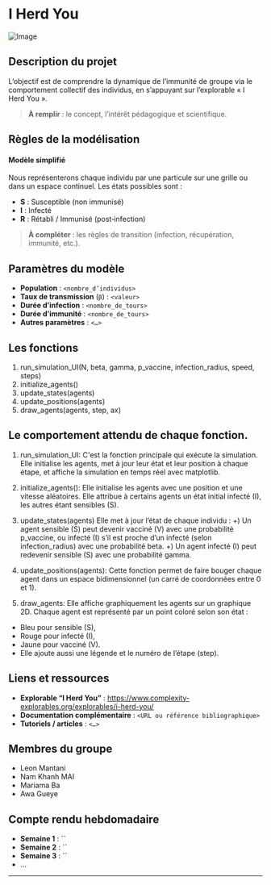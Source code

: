 # I Herd You

![Image](<chemin_ou_URL_de_l’image>)

## Description du projet

L’objectif est de comprendre la dynamique de l’immunité de groupe via le comportement collectif des individus, en s’appuyant sur l’explorable « I Herd You ».  
> **À remplir** : le concept, l’intérêt pédagogique et scientifique.

## Règles de la modélisation

#### Modèle simplifié  
Nous représenterons chaque individu par une particule sur une grille ou dans un espace continuel. Les états possibles sont :  
- **S** : Susceptible (non immunisé)  
- **I** : Infecté  
- **R** : Rétabli / Immunisé (post‐infection)  

> **À compléter** : les règles de transition (infection, récupération, immunité, etc.).

## Paramètres du modèle

- **Population** : `<nombre_d’individus>`  
- **Taux de transmission** (`β`) : `<valeur>`  
- **Durée d’infection** : `<nombre_de_tours>`  
- **Durée d’immunité** : `<nombre_de_tours>`  
- **Autres paramètres** : `<…>`

## Les fonctions
1. run_simulation_UI(N, beta, gamma, p_vaccine, infection_radius, speed, steps)
2. initialize_agents()
3. update_states(agents)
4. update_positions(agents)
5. draw_agents(agents, step, ax)


## Le comportement attendu de chaque fonction.
1. run_simulation_UI: C'est la fonction principale qui exécute la simulation. Elle initialise les agents, met à jour leur état et leur position à chaque étape, et affiche la simulation en temps réel avec matplotlib.

2. initialize_agents(): Elle initialise les agents avec une position et une vitesse aléatoires. Elle attribue à certains agents un état initial infecté (I), les autres étant sensibles (S).

3. update_states(agents)
  Elle met à jour l’état de chaque individu :
    +) Un agent sensible (S) peut devenir vacciné (V) avec une probabilité p_vaccine, ou infecté (I) s’il est proche d’un infecté (selon infection_radius) avec une probabilité beta.
    +) Un agent infecté (I) peut redevenir sensible (S) avec une probabilité gamma.
   
4. update_positions(agents): Cette fonction permet de faire bouger chaque agent dans un espace bidimensionnel (un carré de coordonnées entre 0 et 1).

5. draw_agents: Elle affiche graphiquement les agents sur un graphique 2D. Chaque agent est représenté par un point coloré selon son état :
  - Bleu pour sensible (S),
  - Rouge pour infecté (I),
  - Jaune pour vacciné (V).
  - Elle ajoute aussi une légende et le numéro de l’étape (step).


## Liens et ressources

- **Explorable “I Herd You”** : https://www.complexity-explorables.org/explorables/i-herd-you/  
- **Documentation complémentaire** : `<URL ou référence bibliographique>`  
- **Tutoriels / articles** : `<…>`

## Membres du groupe

- Leon Mantani
- Nam Khanh MAI
- Mariama Ba
- Awa Gueye

## Compte rendu hebdomadaire

- **Semaine 1** : ``  
- **Semaine 2** : ``  
- **Semaine 3** : ``  
- …

---
